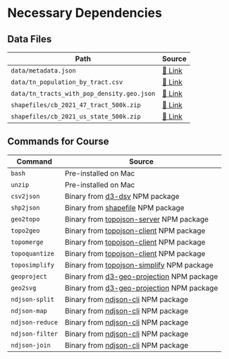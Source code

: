 Necessary Dependencies
======================

## Data Files

| Path                                       | Source                          |
|--------------------------------------------|---------------------------------|
| `data/metadata.json`                       | [🔗 Link][data-meta]            |
| `data/tn_population_by_tract.csv`          | [🔗 Link][data-pop]             |
| `data/tn_tracts_with_pop_density.geo.json` | [🔗 Link][data-tracts-with-pop] |
| `shapefiles/cb_2021_47_tract_500k.zip`     | [🔗 Link][shapes-tn-tracts]     |
| `shapefiles/cb_2021_us_state_500k.zip`     | [🔗 Link][shapes-states]        |

## Commands for Course

| Command         | Source                                        |
|-----------------|-----------------------------------------------|
| `bash`          | Pre-installed on Mac                          |
| `unzip`         | Pre-installed on Mac                          |
| `csv2json`      | Binary from [d3-dsv][] NPM package            |
| `shp2json`      | Binary from [shapefile][] NPM package         |
| `geo2topo`      | Binary from [topojson-server][] NPM package   |
| `topo2geo`      | Binary from [topojson-client][] NPM package   |
| `topomerge`     | Binary from [topojson-client][] NPM package   |
| `topoquantize`  | Binary from [topojson-client][] NPM package   |
| `toposimplify`  | Binary from [topojson-simplify][] NPM package |
| `geoproject`    | Binary from [d3-geo-projection][] NPM package |
| `geo2svg`       | Binary from [d3-geo-projection][] NPM package |
| `ndjson-split`  | Binary from [ndjson-cli][] NPM package        |
| `ndjson-map`    | Binary from [ndjson-cli][] NPM package        |
| `ndjson-reduce` | Binary from [ndjson-cli][] NPM package        |
| `ndjson-filter` | Binary from [ndjson-cli][] NPM package        |
| `ndjson-join`   | Binary from [ndjson-cli][] NPM package        |

[data-meta]: https://milligan.news/fileshare/nicar-2023-command-line-mapping/data/metadata.json
[data-pop]: https://milligan.news/fileshare/nicar-2023-command-line-mapping/data/tn_population_by_tract.csv
[data-tracts-with-pop]: https://milligan.news/fileshare/nicar-2023-command-line-mapping/data/tn_tracts_with_pop_density.geo.json
[shapes-tn-tracts]: https://milligan.news/fileshare/nicar-2023-command-line-mapping/shapefiles/cb_2021_47_tract_500k.zip
[shapes-states]: https://milligan.news/fileshare/nicar-2023-command-line-mapping/shapefiles/cb_2021_us_state_500k.zip
[d3-dsv]: https://www.npmjs.com/package/d3-dsv
[shapefile]: https://www.npmjs.com/package/shapefile
[topojson-server]: https://www.npmjs.com/package/topojson-server
[topojson-client]: https://www.npmjs.com/package/topojson-client
[topojson-simplify]: https://www.npmjs.com/package/topojson-simplify
[d3-geo-projection]: https://www.npmjs.com/package/d3-geo-projection
[ndjson-cli]: https://www.npmjs.com/package/ndjson-cli
